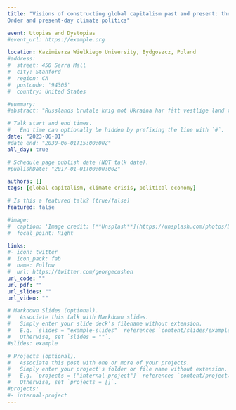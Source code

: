 ```yaml
---
title: "Visions of constructing global capitalism past and present: the New International Economic
Order and present-day climate politics"

event: Utopias and Dystopias
#event_url: https://example.org

location: Kazimierza Wielkiego University, Bydgoszcz, Poland
#address:
#  street: 450 Serra Mall
#  city: Stanford
#  region: CA
#  postcode: '94305'
#  country: United States

#summary: 
#abstract: "Russlands brutale krig mot Ukraina har fått vestlige land til å innføre omfattende økonomiske sanksjoner. Hvordan rammer disse sanksjonene russisk økonomi og Putins regime? Og hvordan påvirker krigen og sanksjonene vanlige russeres daglige liv?"

# Talk start and end times.
#   End time can optionally be hidden by prefixing the line with `#`.
date: "2023-06-01"
#date_end: "2030-06-01T15:00:00Z"
all_day: true

# Schedule page publish date (NOT talk date).
#publishDate: "2017-01-01T00:00:00Z"

authors: []
tags: [global capitalism, climate crisis, political economy]

# Is this a featured talk? (true/false)
featured: false

#image:
#  caption: 'Image credit: [**Unsplash**](https://unsplash.com/photos/bzdhc5b3Bxs)'
#  focal_point: Right

links:
#- icon: twitter
#  icon_pack: fab
#  name: Follow
#  url: https://twitter.com/georgecushen
url_code: ""
url_pdf: ""
url_slides: ""
url_video: ""

# Markdown Slides (optional).
#   Associate this talk with Markdown slides.
#   Simply enter your slide deck's filename without extension.
#   E.g. `slides = "example-slides"` references `content/slides/example-slides.md`.
#   Otherwise, set `slides = ""`.
#slides: example

# Projects (optional).
#   Associate this post with one or more of your projects.
#   Simply enter your project's folder or file name without extension.
#   E.g. `projects = ["internal-project"]` references `content/project/deep-learning/index.md`.
#   Otherwise, set `projects = []`.
#projects:
#- internal-project
---
```

